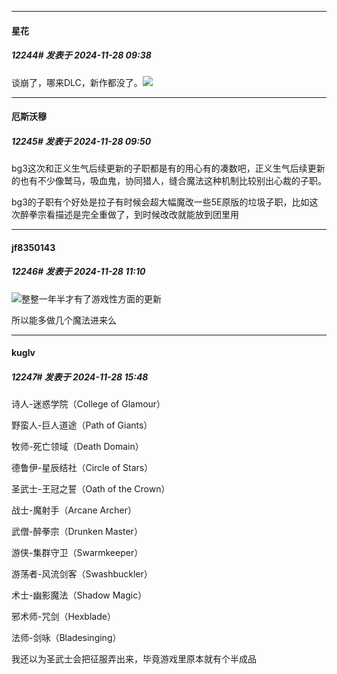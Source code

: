 ﻿
*****

####  星花  
##### 12244#       发表于 2024-11-28 09:38

谈崩了，哪来DLC，新作都没了。<img src="https://static.saraba1st.com/image/smiley/face2017/066.png" referrerpolicy="no-referrer">


*****

####  厄斯沃穆  
##### 12245#       发表于 2024-11-28 09:50

bg3这次和正义生气后续更新的子职都是有的用心有的凑数吧，正义生气后续更新的也有不少像鹫马，吸血鬼，协同猎人，缝合魔法这种机制比较别出心裁的子职。

bg3的子职有个好处是拉子有时候会超大幅魔改一些5E原版的垃圾子职，比如这次醉拳宗看描述是完全重做了，到时候改改就能放到团里用


*****

####  jf8350143  
##### 12246#       发表于 2024-11-28 11:10

<img src="https://static.saraba1st.com/image/smiley/face2017/001.png" referrerpolicy="no-referrer">整整一年半才有了游戏性方面的更新

所以能多做几个魔法进来么


*****

####  kuglv  
##### 12247#       发表于 2024-11-28 15:48

诗人-迷惑学院（College of Glamour）

野蛮人-巨人道途（Path of Giants）

牧师-死亡领域（Death Domain）

德鲁伊-星辰结社（Circle of Stars）

圣武士-王冠之誓（Oath of the Crown）

战士-魔射手（Arcane Archer）

武僧-醉拳宗（Drunken Master）

游侠-集群守卫（Swarmkeeper）

游荡者-风流剑客（Swashbuckler）

术士-幽影魔法（Shadow Magic）

邪术师-咒剑（Hexblade）

法师-剑咏（Bladesinging）

我还以为圣武士会把征服弄出来，毕竟游戏里原本就有个半成品

